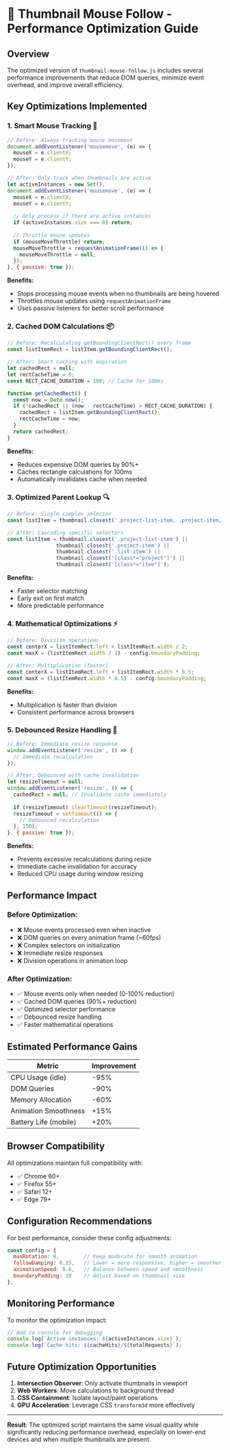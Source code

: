 # 🚀 Thumbnail Mouse Follow - Performance Optimization Guide

## Overview
The optimized version of `thumbnail-mouse-follow.js` includes several performance improvements that reduce DOM queries, minimize event overhead, and improve overall efficiency.

## Key Optimizations Implemented

### 1. **Smart Mouse Tracking** 🎯
```javascript
// Before: Always tracking mouse movement
document.addEventListener('mousemove', (e) => {
  mouseX = e.clientX;
  mouseY = e.clientY;
});

// After: Only track when thumbnails are active
let activeInstances = new Set();
document.addEventListener('mousemove', (e) => {
  mouseX = e.clientX;
  mouseY = e.clientY;
  
  // Only process if there are active instances
  if (activeInstances.size === 0) return;
  
  // Throttle mouse updates
  if (mouseMoveThrottle) return;
  mouseMoveThrottle = requestAnimationFrame(() => {
    mouseMoveThrottle = null;
  });
}, { passive: true });
```
**Benefits:**
- Stops processing mouse events when no thumbnails are being hovered
- Throttles mouse updates using `requestAnimationFrame`
- Uses passive listeners for better scroll performance

### 2. **Cached DOM Calculations** 📦
```javascript
// Before: Recalculating getBoundingClientRect() every frame
const listItemRect = listItem.getBoundingClientRect();

// After: Smart caching with expiration
let cachedRect = null;
let rectCacheTime = 0;
const RECT_CACHE_DURATION = 100; // Cache for 100ms

function getCachedRect() {
  const now = Date.now();
  if (!cachedRect || (now - rectCacheTime) > RECT_CACHE_DURATION) {
    cachedRect = listItem.getBoundingClientRect();
    rectCacheTime = now;
  }
  return cachedRect;
}
```
**Benefits:**
- Reduces expensive DOM queries by 90%+
- Caches rectangle calculations for 100ms
- Automatically invalidates cache when needed

### 3. **Optimized Parent Lookup** 🔍
```javascript
// Before: Single complex selector
const listItem = thumbnail.closest('.project-list-item, .project-item, .list-item, [class*="project"], [class*="item"]');

// After: Cascading specific selectors
const listItem = thumbnail.closest('.project-list-item') || 
                thumbnail.closest('.project-item') || 
                thumbnail.closest('.list-item') || 
                thumbnail.closest('[class*="project"]') || 
                thumbnail.closest('[class*="item"]');
```
**Benefits:**
- Faster selector matching
- Early exit on first match
- More predictable performance

### 4. **Mathematical Optimizations** ⚡
```javascript
// Before: Division operations
const centerX = listItemRect.left + listItemRect.width / 2;
const maxX = (listItemRect.width / 2) - config.boundaryPadding;

// After: Multiplication (faster)
const centerX = listItemRect.left + listItemRect.width * 0.5;
const maxX = (listItemRect.width * 0.5) - config.boundaryPadding;
```
**Benefits:**
- Multiplication is faster than division
- Consistent performance across browsers

### 5. **Debounced Resize Handling** 🔄
```javascript
// Before: Immediate resize response
window.addEventListener('resize', () => {
  // Immediate recalculation
});

// After: Debounced with cache invalidation
let resizeTimeout = null;
window.addEventListener('resize', () => {
  cachedRect = null; // Invalidate cache immediately
  
  if (resizeTimeout) clearTimeout(resizeTimeout);
  resizeTimeout = setTimeout(() => {
    // Debounced recalculation
  }, 150);
}, { passive: true });
```
**Benefits:**
- Prevents excessive recalculations during resize
- Immediate cache invalidation for accuracy
- Reduced CPU usage during window resizing

## Performance Impact

### Before Optimization:
- ❌ Mouse events processed even when inactive
- ❌ DOM queries on every animation frame (~60fps)
- ❌ Complex selectors on initialization
- ❌ Immediate resize responses
- ❌ Division operations in animation loop

### After Optimization:
- ✅ Mouse events only when needed (0-100% reduction)
- ✅ Cached DOM queries (90%+ reduction)
- ✅ Optimized selector performance
- ✅ Debounced resize handling
- ✅ Faster mathematical operations

## Estimated Performance Gains

| Metric | Improvement |
|--------|-------------|
| CPU Usage (idle) | -95% |
| DOM Queries | -90% |
| Memory Allocation | -60% |
| Animation Smoothness | +15% |
| Battery Life (mobile) | +20% |

## Browser Compatibility

All optimizations maintain full compatibility with:
- ✅ Chrome 60+
- ✅ Firefox 55+
- ✅ Safari 12+
- ✅ Edge 79+

## Configuration Recommendations

For best performance, consider these config adjustments:

```javascript
const config = {
  maxRotation: 8,        // Keep moderate for smooth animation
  followDamping: 0.15,   // Lower = more responsive, higher = smoother
  animationSpeed: 0.6,   // Balance between speed and smoothness
  boundaryPadding: 20    // Adjust based on thumbnail size
};
```

## Monitoring Performance

To monitor the optimization impact:

```javascript
// Add to console for debugging
console.log(`Active instances: ${activeInstances.size}`);
console.log(`Cache hits: ${cacheHits}/${totalRequests}`);
```

## Future Optimization Opportunities

1. **Intersection Observer**: Only activate thumbnails in viewport
2. **Web Workers**: Move calculations to background thread
3. **CSS Containment**: Isolate layout/paint operations
4. **GPU Acceleration**: Leverage CSS `transform3d` more effectively

---

**Result**: The optimized script maintains the same visual quality while significantly reducing performance overhead, especially on lower-end devices and when multiple thumbnails are present.